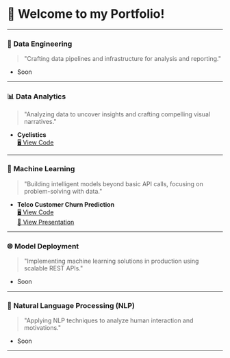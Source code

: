 # 🚀 Welcome to my Portfolio!

---

### 🔧 **Data Engineering**
> "Crafting data pipelines and infrastructure for analysis and reporting."

- Soon

---

### 📊 **Data Analytics**
> "Analyzing data to uncover insights and crafting compelling visual narratives."

- **Cyclistics**  
  [🖥️ View Code](https://github.com/fandanabil1379/Cyclistics)

---

### 🤖 **Machine Learning**
> "Building intelligent models beyond basic API calls, focusing on problem-solving with data."

- **Telco Customer Churn Prediction**  
  [🖥️ View Code](https://github.com/fandanabil1379/Cyclistics)  
  [📑 View Presentation](/pdf/sample_presentation.pdf)

---

### 🌐 **Model Deployment**
> "Implementing machine learning solutions in production using scalable REST APIs."

- Soon

---

### 💬 **Natural Language Processing (NLP)**
> "Applying NLP techniques to analyze human interaction and motivations."  

- Soon
  
---
